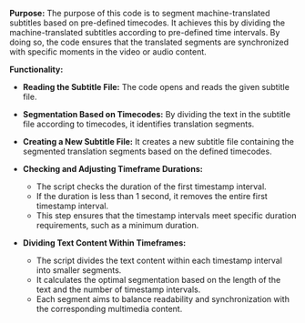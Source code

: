 **Purpose:**
The purpose of this code is to segment machine-translated subtitles based on pre-defined timecodes. 
It achieves this by dividing the machine-translated subtitles according to pre-defined time intervals.
By doing so, the code ensures that the translated segments are synchronized with specific moments in the video or audio content.

**Functionality:**
- **Reading the Subtitle File:** 
  The code opens and reads the given subtitle file.

- **Segmentation Based on Timecodes:** 
  By dividing the text in the subtitle file according to timecodes, it identifies translation segments.

- **Creating a New Subtitle File:** 
  It creates a new subtitle file containing the segmented translation segments based on the defined timecodes.

- **Checking and Adjusting Timeframe Durations:**
  - The script checks the duration of the first timestamp interval.
  - If the duration is less than 1 second, it removes the entire first timestamp interval.
  - This step ensures that the timestamp intervals meet specific duration requirements, such as a minimum duration.

- **Dividing Text Content Within Timeframes:**
  - The script divides the text content within each timestamp interval into smaller segments.
  - It calculates the optimal segmentation based on the length of the text and the number of timestamp intervals.
  - Each segment aims to balance readability and synchronization with the corresponding multimedia content.
